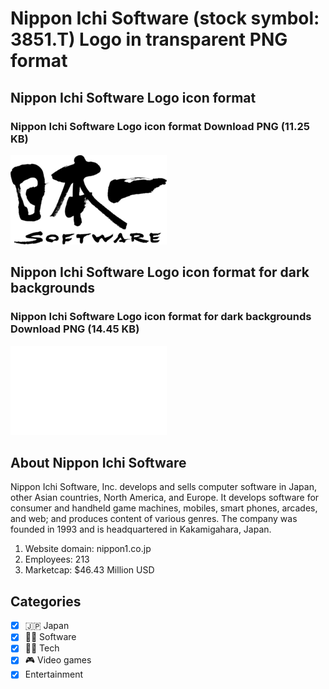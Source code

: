 # Nippon Ichi Software (stock symbol: 3851.T) Logo in transparent PNG format

## Nippon Ichi Software Logo icon format

### Nippon Ichi Software Logo icon format Download PNG (11.25 KB)

![Nippon Ichi Software Logo icon format Download PNG (11.25 KB)](/img/orig/3851.T-e79cafd1.png)

## Nippon Ichi Software Logo icon format for dark backgrounds

### Nippon Ichi Software Logo icon format for dark backgrounds Download PNG (14.45 KB)

![Nippon Ichi Software Logo icon format for dark backgrounds Download PNG (14.45 KB)](/img/orig/3851.T.D-53f743a0.png)

## About Nippon Ichi Software

Nippon Ichi Software, Inc. develops and sells computer software in Japan, other Asian countries, North America, and Europe. It develops software for consumer and handheld game machines, mobiles, smart phones, arcades, and web; and produces content of various genres. The company was founded in 1993 and is headquartered in Kakamigahara, Japan.

1. Website domain: nippon1.co.jp
2. Employees: 213
3. Marketcap: $46.43 Million USD


## Categories
- [x] 🇯🇵 Japan
- [x] 👨‍💻 Software
- [x] 👩‍💻 Tech
- [x] 🎮 Video games
- [x] Entertainment
